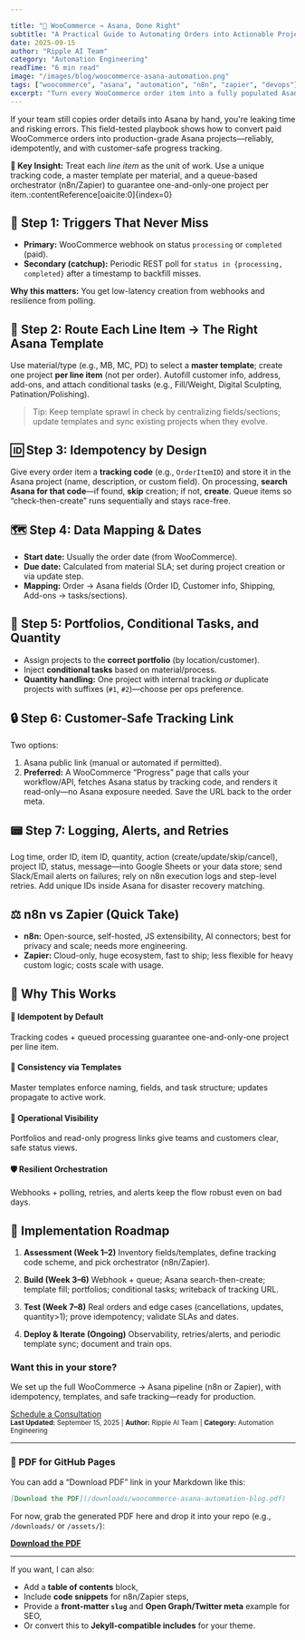```yaml
---

title: "🧩 WooCommerce → Asana, Done Right"
subtitle: "A Practical Guide to Automating Orders into Actionable Projects"
date: 2025-09-15
author: "Ripple AI Team"
category: "Automation Engineering"
readTime: "6 min read"
image: "/images/blog/woocommerce-asana-automation.png"
tags: ["woocommerce", "asana", "automation", "n8n", "zapier", "devops"]
excerpt: "Turn every WooCommerce order item into a fully populated Asana project—with idempotent processing, template-driven tasks, portfolio assignment, and safe customer tracking links."
---
```


<div class="post-intro">
  <p class="drop-cap">If your team still copies order details into Asana by hand, you're leaking time and risking errors. This field-tested playbook shows how to convert paid WooCommerce orders into production-grade Asana projects—reliably, idempotently, and with customer-safe progress tracking.</p>

  <div class="key-takeaway">
    <strong>🔑 Key Insight:</strong> Treat each <em>line item</em> as the unit of work. Use a unique tracking code, a master template per material, and a queue-based orchestrator (n8n/Zapier) to guarantee one-and-only-one project per item.:contentReference[oaicite:0]{index=0}
  </div>
</div>

## 🔔 Step 1: Triggers That Never Miss

* **Primary:** WooCommerce webhook on status `processing` or `completed` (paid).
* **Secondary (catchup):** Periodic REST poll for `status in {processing, completed}` after a timestamp to backfill misses.

**Why this matters:** You get low-latency creation from webhooks and resilience from polling.

## 🧭 Step 2: Route Each Line Item → The Right Asana Template

Use material/type (e.g., MB, MC, PD) to select a **master template**; create one project **per line item** (not per order). Autofill customer info, address, add-ons, and attach conditional tasks (e.g., Fill/Weight, Digital Sculpting, Patination/Polishing).

> Tip: Keep template sprawl in check by centralizing fields/sections; update templates and sync existing projects when they evolve.

## 🆔 Step 3: Idempotency by Design

Give every order item a **tracking code** (e.g., `OrderItemID`) and store it in the Asana project (name, description, or custom field). On processing, **search Asana for that code**—if found, **skip** creation; if not, **create**. Queue items so “check-then-create” runs sequentially and stays race-free.

## 🗺️ Step 4: Data Mapping & Dates

* **Start date:** Usually the order date (from WooCommerce).
* **Due date:** Calculated from material SLA; set during project creation or via update step.
* **Mapping:** Order → Asana fields (Order ID, Customer info, Shipping, Add-ons → tasks/sections).

## 🧩 Step 5: Portfolios, Conditional Tasks, and Quantity

* Assign projects to the **correct portfolio** (by location/customer).
* Inject **conditional tasks** based on material/process.
* **Quantity handling:** One project with internal tracking *or* duplicate projects with suffixes (`#1`, `#2`)—choose per ops preference.

## 🔒 Step 6: Customer-Safe Tracking Link

Two options:

1. Asana public link (manual or automated if permitted).
2. **Preferred:** A WooCommerce “Progress” page that calls your workflow/API, fetches Asana status by tracking code, and renders it read-only—no Asana exposure needed. Save the URL back to the order meta.

## 📟 Step 7: Logging, Alerts, and Retries

Log time, order ID, item ID, quantity, action (create/update/skip/cancel), project ID, status, message—into Google Sheets or your data store; send Slack/Email alerts on failures; rely on n8n execution logs and step-level retries. Add unique IDs inside Asana for disaster recovery matching.

## ⚖️ n8n vs Zapier (Quick Take)

* **n8n:** Open-source, self-hosted, JS extensibility, AI connectors; best for privacy and scale; needs more engineering.
* **Zapier:** Cloud-only, huge ecosystem, fast to ship; less flexible for heavy custom logic; costs scale with usage.

## 🎯 Why This Works

<div class="benefits-grid">
  <div class="benefit">
    <h4>🧱 Idempotent by Default</h4>
    <p>Tracking codes + queued processing guarantee one-and-only-one project per line item.</p>
  </div>

  <div class="benefit">
    <h4>📐 Consistency via Templates</h4>
    <p>Master templates enforce naming, fields, and task structure; updates propagate to active work.</p>
  </div>

  <div class="benefit">
    <h4>🔭 Operational Visibility</h4>
    <p>Portfolios and read-only progress links give teams and customers clear, safe status views.</p>
  </div>

  <div class="benefit">
    <h4>🛡️ Resilient Orchestration</h4>
    <p>Webhooks + polling, retries, and alerts keep the flow robust even on bad days.</p>
  </div>
</div>

## 🚀 Implementation Roadmap

1. **Assessment (Week 1–2)**
   Inventory fields/templates, define tracking code scheme, and pick orchestrator (n8n/Zapier).

2. **Build (Week 3–6)**
   Webhook + queue; Asana search-then-create; template fill; portfolios; conditional tasks; writeback of tracking URL.

3. **Test (Week 7–8)**
   Real orders and edge cases (cancellations, updates, quantity>1); prove idempotency; validate SLAs and dates.

4. **Deploy & Iterate (Ongoing)**
   Observability, retries/alerts, and periodic template sync; document and train ops.

<div class="cta-box">
  <h3>Want this in your store?</h3>
  <p>We set up the full WooCommerce → Asana pipeline (n8n or Zapier), with idempotency, templates, and safe tracking—ready for production.</p>
  <a href="#contact" class="btn btn-primary">Schedule a Consultation</a>
</div>

<small class="post-footer">
  <strong>Last Updated:</strong> September 15, 2025 | 
  <strong>Author:</strong> Ripple AI Team | 
  <strong>Category:</strong> Automation Engineering
</small>

---

### 🔗 PDF for GitHub Pages

You can add a “Download PDF” link in your Markdown like this:

```markdown
[Download the PDF](/downloads/woocommerce-asana-automation-blog.pdf)
```

For now, grab the generated PDF here and drop it into your repo (e.g., `/downloads/` or `/assets/`):

**[Download the PDF](sandbox:/mnt/data/woocommerce-asana-automation-blog.pdf)**

---

If you want, I can also:

* Add a **table of contents** block,
* Include **code snippets** for n8n/Zapier steps,
* Provide a **front-matter `slug`** and **Open Graph/Twitter meta** example for SEO,
* Or convert this to **Jekyll-compatible includes** for your theme.
